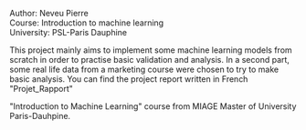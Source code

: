 Author: Neveu Pierre  
Course: Introduction to machine learning  
University: PSL-Paris Dauphine  

This project mainly aims to implement some machine learning models from scratch in order to practise basic validation and analysis.
In a second part, some real life data from a marketing course were chosen to try to make basic analysis.
You can find the project report written in French "Projet_Rapport"  
  
"Introduction to Machine Learning" course from MIAGE Master of University Paris-Dauhpine.

